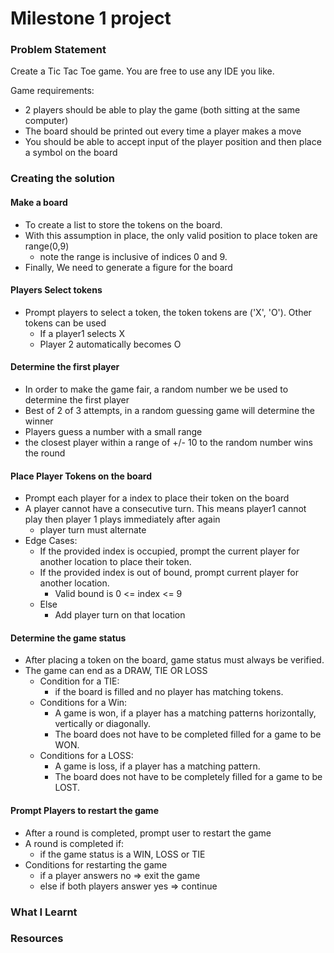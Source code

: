 # Milestone 1 project

### Problem Statement
Create a Tic Tac Toe game. You are free to use any IDE you like.

Game requirements:
* 2 players should be able to play the game (both sitting at the same computer)
* The board should be printed out every time a player makes a move
* You should be able to accept input of the player position and then place a symbol on the board

### Creating the solution 

#### Make a board
* To create a list to store the tokens on the board.
* With this assumption in place, the only valid position to place token are range(0,9)
    * note the range is inclusive of indices 0 and 9.
* Finally, We need to generate a figure for the board


#### Players Select tokens 
* Prompt players to select a token, the token tokens are ('X', 'O'). Other tokens can be used
  * If a player1 selects X
  * Player 2 automatically becomes O

#### Determine the first player
* In order to make the game fair, a random number we be used to determine the first player
 * Best of 2 of 3 attempts, in a random guessing game will determine the winner
 * Players guess a number with a small range 
 * the closest player within a range of +/- 10 to the random number wins the round
 
#### Place Player Tokens on the board
* Prompt each player for a index to place their token on the board
* A player cannot have a consecutive turn. This means player1 cannot play then player 1 plays immediately after again 
    * player turn must alternate
* Edge Cases:
    * If the provided index is occupied, prompt the current player for another location to place their token.
    * If the provided index is out of bound, prompt current player for another location.
        * Valid bound is 0 <= index <= 9
    * Else
        * Add player turn on that location
     
#### Determine the game status 
* After placing a token on the board, game status must always be verified.
* The game can end as a DRAW, TIE OR LOSS
    * Condition for a TIE:
        * if the board is filled and no player has matching tokens.
    * Conditions for a Win:
        * A game is won, if a player has a matching patterns horizontally, vertically or diagonally.
        * The board does not have to be completed filled for a game to be WON.
    * Conditions for a LOSS:
        * A game is loss, if a player has a matching pattern.
        * The board does not have to be completely filled for a game to be LOST.
            
#### Prompt Players to restart the game
* After a round is completed, prompt user to restart the game
* A round is completed if:
    * if the game status is a WIN, LOSS or TIE
* Conditions for restarting the game
    * if a player answers no => exit the game
    * else if both players answer yes => continue

### What I Learnt

### Resources


